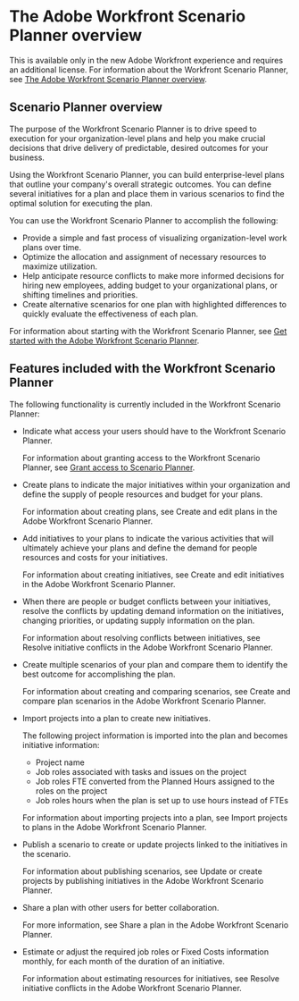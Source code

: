 

# The Adobe Workfront Scenario Planner overview

This is available only in the new Adobe Workfront experience and requires an additional license. For information about the Workfront Scenario Planner, see [The Adobe Workfront Scenario Planner overview](#).

## Scenario Planner overview

The purpose of the Workfront Scenario Planner is to drive speed to execution for your organization-level plans and help you make crucial decisions that drive delivery of predictable, desired outcomes for your business.

Using the Workfront Scenario Planner, you can build enterprise-level plans that outline your company's overall strategic outcomes. You can define several initiatives for a plan and place them in various scenarios to find the optimal solution for executing the plan.

You can use the Workfront Scenario Planner to accomplish the following:

* Provide a simple and fast process of visualizing organization-level work plans over time.
* Optimize the allocation and assignment of necessary resources to maximize utilization.
* Help anticipate resource conflicts to make more informed decisions for hiring new employees, adding budget to your organizational plans, or shifting timelines and priorities.
* Create alternative scenarios for one plan with highlighted differences to quickly evaluate the effectiveness of each plan.

For information about starting with the Workfront Scenario Planner, see [Get started with the Adobe Workfront Scenario Planner](../scenario-planner/get-started-with-scenario-planning.md).

## Features included with the Workfront Scenario Planner

The following functionality is currently included in the Workfront Scenario Planner:

* Indicate what access your users should have to the Workfront Scenario Planner.

  For information about granting access to the Workfront Scenario Planner, see [Grant access to Scenario Planner](../administration-and-setup/add-users/configure-and-grant-access/grant-access-sp.md). 

* Create plans to indicate the major initiatives within your organization and define the supply of people resources and budget for your plans.

  For information about creating plans, see Create and edit plans in the Adobe Workfront Scenario Planner. 

* Add initiatives to your plans to indicate the various activities that will ultimately achieve your plans and define the demand for people resources and costs for your initiatives.

  For information about creating initiatives, see Create and edit initiatives in the Adobe Workfront Scenario Planner.

* When there are people or budget conflicts between your initiatives, resolve the conflicts by updating demand information on the initiatives, changing priorities, or updating supply information on the plan.

  For information about resolving conflicts between initiatives, see Resolve initiative conflicts in the Adobe Workfront Scenario Planner.

* Create multiple scenarios of your plan and compare them to identify the best outcome for accomplishing the plan.

  For information about creating and comparing scenarios, see Create and compare plan scenarios in the Adobe Workfront Scenario Planner. 

* Import projects into a plan to create new initiatives.

  The following project information is imported into the plan and becomes initiative information:

   * Project name
   * Job roles associated with tasks and issues on the project
   * Job roles FTE converted from the Planned Hours assigned to the roles on the project
   * Job roles hours when the plan is set up to use hours instead of FTEs

  For information about importing projects into a plan, see Import projects to plans in the Adobe Workfront Scenario Planner.

* Publish a scenario to create or update projects linked to the initiatives in the scenario.

  For information about publishing scenarios, see Update or create projects by publishing initiatives in the Adobe Workfront Scenario Planner.

* Share a plan with other users for better collaboration.

  For more information, see Share a plan in the Adobe Workfront Scenario Planner. 

* Estimate or adjust the required job roles or Fixed Costs information monthly, for each month of the duration of an initiative.

  For information about estimating resources for initiatives, see Resolve initiative conflicts in the Adobe Workfront Scenario Planner.

<!--
<div data-mc-conditions="QuicksilverOrClassic.Draft mode">
<h2><a name="video"></a>Workfront Scenario Planner video overview</h2>
<p>For an overview of the&nbsp;Workfront Scenario Planner, watch the following video:</p>
<p><a href="https://one.workfront.com/s/managed-content-videos/workfront-scenario-planner-what-is-scenario-planner-in-the-new-workfront-experie-20Y4X000000Cb07UAC" target="_blank"><img src="assets/sp-overview-video-350x194.png" style="width: 350;height: 194;"></a> </p>
</div>
-->

